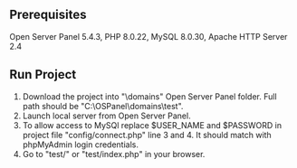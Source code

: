 ## Prerequisites

Open Server Panel 5.4.3, PHP 8.0.22, MySQL 8.0.30, Apache HTTP Server 2.4

## Run Project

1. Download the project into "\domains" Open Server Panel folder. Full path should be "C:\OSPanel\domains\test".
2. Launch local server from Open Server Panel. 
3. To allow access to MySQl replace $USER_NAME and $PASSWORD in project file "config/connect.php" line 3 and 4. It should match with phpMyAdmin login credentials.   
4. Go to "test/" or "test/index.php" in your browser.
